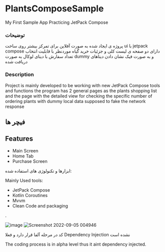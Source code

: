 # PlantsComposeSample

My First Sample App Practicing JetPack Compose<br />
### توضیحات
پروژه ی ایجاد شده به صورت آفلاین برای تمرکز بیشتر روی ساخت ui با jetpack compose
دارای دو صفحه ی لیست کلی و جزئیات خرید گیاه موردنظر با قابلیت انتخاب تعداد سفارش
با دیتای لوکال به صورت dummy و به صورت فیک نشان دادن دیتاهای دریافت شده 

### Description
Project is mainly developed to be working with new JetPack Compose tools and functions
the program has 2 general pages as the plants shopping list and the page with the detailed view for checking the specific number of ordering plants with dummy local data supposed to fake the network response

## فیچر ها
## Features 

- Main Screen
- Home Tab
- Purchase Screen

ابزارها و تکنولوژی های استفاده شده: <br />
 <div dir="ltr" />
Mainly Used tools:<br />
 
- JetPack Compose
- Kotlin Coroutines
- Mvvm
- Clean Code and packaging

.

![image](https://user-images.githubusercontent.com/74027887/188332033-95bd9e74-5f3f-44fe-a6b2-783dac10bc53.png)
![Screenshot 2022-09-05 004946](https://user-images.githubusercontent.com/74027887/188332086-f69f1514-062d-4439-9090-0e23d383cf51.png)


کد در مرحله آلفا قرار دارد و فعلا Dependency Injection نشده است<br />
 <div dir="ltr" />
The coding process is in alpha level thus it aint dependency injected.
